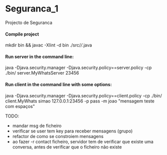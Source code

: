 # Seguranca_1
Projecto de Seguranca

#### Compile project
mkdir bin && javac -Xlint -d bin ./src/*/*.java

#### Run server in the command line:
java -Djava.security.manager -Djava.security.policy==server.policy -cp ./bin/ server.MyWhatsServer 23456

#### Run client in the command line with some options:
java -Djava.security.manager -Djava.security.policy==client.policy -cp ./bin/ client.MyWhats simao 127.0.0.1:23456 -p pass -m joao "mensagem teste com espaços"



TODO:
- mandar msg de ficheiro
- verificar se user tem key para receber mensagens (grupo)
- refactor de como se constroiem mensagens
- ao fazer -r contact ficheiro, servidor tem de verificar que existe uma conversa, antes de verificar que o ficheiro não existe
